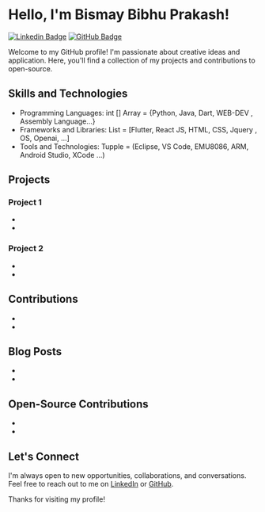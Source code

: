 
# Hello, I'm Bismay Bibhu Prakash!

[![Linkedin Badge](https://img.shields.io/badge/-Bismay%20Bibhu%20Prakash-blue?style=flat&logo=Linkedin&logoColor=white&link=https://www.linkedin.com/in/bismay-bibhu-prakash-362b30199/)](https://www.linkedin.com/in/bismay-bibhu-prakash-362b30199/)
[![GitHub Badge](https://img.shields.io/badge/-Bismay07-black?style=flat&logo=GitHub&logoColor=white&link=https://github.com/Bismay07)](https://github.com/Bismay07)

Welcome to my GitHub profile! I'm passionate about creative ideas and application. Here, you'll find a collection of my projects and contributions to open-source.

## Skills and Technologies

- Programming Languages: int [] Array = {Python, Java, Dart, WEB-DEV , Assembly Language...} 
- Frameworks and Libraries: List = [Flutter, React JS, HTML, CSS, Jquery , OS, Openai, ...]
- Tools and Technologies: Tupple = (Eclipse, VS Code, EMU8086, ARM, Android Studio, XCode ...)

## Projects

### Project 1

- 
-

### Project 2

-
-

## Contributions

- 
- 

## Blog Posts

- 
- 

## Open-Source Contributions

- 
- 

## Let's Connect

I'm always open to new opportunities, collaborations, and conversations. Feel free to reach out to me on [LinkedIn](https://www.linkedin.com/in/bismay-bibhu-prakash-362b30199/) or [GitHub](https://github.com/Bismay07).

Thanks for visiting my profile!

<!---
Bismay07/Bismay07 is a ✨ special ✨ repository because its `README.md` (this file) appears on your GitHub profile.
You can click the Preview link to take a look at your changes.
--->
